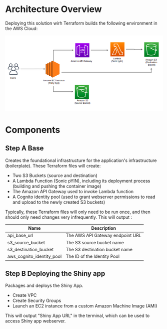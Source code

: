 # Architecture Overview
Deploying this solution wirh Terraform builds the following environment in the AWS Cloud:

![AWS ](architecture.png)

# Components

## Step A Base 
Creates the foundational infrastructure for the application's infrastructure (boilerplate). These Terraform files will create:

- Two S3 Buckets (source and destination)
- A Lambda Function (Sonic pYIN), including its deployment process (building and pushing the container image)
- The Amazon API Gateway used to invoke Lambda function
- A Cognito identity pool (used to grant webserver permissions to read and upload to the newly created S3 buckets)

Typically, these Terraform files will only need to be run once, and then should only
need changes very infrequently. This will output :

| Name | Description |
|------|-------------|
| api_base_url | The AWS API Gateway endpoint URL  |
| s3_source_bucket  | The S3 source bucket name  |
| s3_destination_bucket | The S3 destination  bucket name  |
| aws_cognito_identity_pool  | The ID of the Identity Pool |

## Step B Deploying the Shiny app

Packages and deploys the Shiny App.

- Create VPC 
- Create Security Groups
- Launch an EC2 instance from a custom Amazon Machine Image (AMI)


This will output "Shiny App URL" in the terminal, which can be used to access Shiny app webserver.
